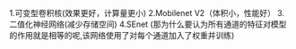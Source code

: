 1.可变型卷积核(效果更好，计算量更小)
2.Mobilenet V2（体积小，性能好）
3.二值化神经网络(减少存储空间)
4.SEnet (那为什么要认为所有通道的特征对模型的作用就是相等的呢,该网络使用了对每个通道加入了权重并训练)
